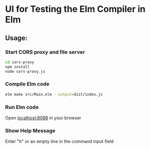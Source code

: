 # UI for Testing the Elm Compiler in Elm

## Usage:

### Start CORS proxy and file server

```sh
cd cors-proxy
npm install
node cors-proxy.js
```

### Compile Elm code

```sh
elm make src/Main.elm --output=dist/index.js
```

### Run Elm code

Open [localhost:8088](http://localhost:8088) in your browser


### Show Help Message

Enter "h" or an empty line in the command input field
